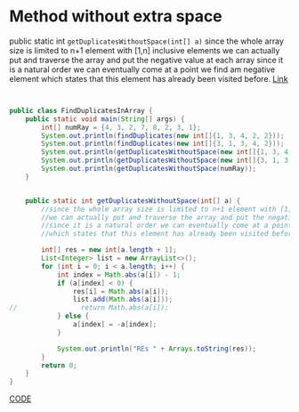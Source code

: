# Method without extra space
public static  int `getDuplicatesWithoutSpace(int[] a)`
since the whole array size is limited to n+1 element with [1,n] inclusive elements
we can actually put and traverse the array and put the negative value at each array
since it is a natural order we can eventually come at a point we find am negative element
which states that this element has already been visited before.
[Link](https://practice.geeksforgeeks.org/problems/find-duplicates-in-an-array/1)
```java


public class FindDuplicatesInArray {
    public static void main(String[] args) {
        int[] numRay = {4, 3, 2, 7, 8, 2, 3, 1};
        System.out.println(findDuplicates(new int[]{1, 3, 4, 2, 2}));
        System.out.println(findDuplicates(new int[]{3, 1, 3, 4, 2}));
        System.out.println(getDuplicatesWithoutSpace(new int[]{1, 3, 4, 2, 2}));
        System.out.println(getDuplicatesWithoutSpace(new int[]{3, 1, 3, 4, 2}));
        System.out.println(getDuplicatesWithoutSpace(numRay));
    }


    public static int getDuplicatesWithoutSpace(int[] a) {
        //since the whole array size is limited to n+1 element with [1,n] inclusive elements
        //we can actually put and traverse the array and put the negative value at each array
        //since it is a natural order we can eventually come at a point we find am negative element
        //which states that this element has already been visited before.

        int[] res = new int[a.length + 1];
        List<Integer> list = new ArrayList<>();
        for (int i = 0; i < a.length; i++) {
            int index = Math.abs(a[i]) - 1;
            if (a[index] < 0) {
                res[i] = Math.abs(a[i]);
                list.add(Math.abs(a[i]));
//                return Math.abs(a[i]);
            } else {
                a[index] = -a[index];
            }

            System.out.println("REs " + Arrays.toString(res));
        }
        return 0;
    }
}

```

[CODE](FindDuplicate/FindDuplicatesInArray.java)